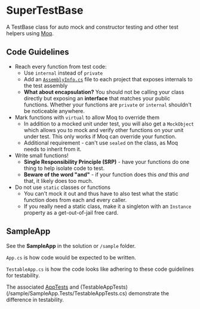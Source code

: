 # SuperTestBase

A TestBase class for auto mock and constructor testing and other test helpers using [Moq]().

## Code Guidelines

* Reach every function from test code:
  * Use `internal` instead of `private`
  * Add an [`AssemblyInfo.cs`](/sample/ampleApp/AssemblyInfo.cs) file to each project that exposes internals to the test assembly
  * **What about encapsulation?** You should not be calling your class directly but exposing an **interface** that matches your public functions. Whether your functions are `private` or `internal` shouldn't be noticeable anywhere.
* Mark functions with `virtual` to allow Moq to override them
  * In addition to a mocked unit under test, you will also get a `MockObject` which allows you to mock and verify other functions on your unit under test. This only works if Moq can override your function.
  * Additional requirement - can't use `sealed` on the class, as Moq needs to inherit from it.
* Write small functions!
  * **Single Responsibility Principle (SRP)** - have your functions do one thing to help isolate code to test.
  * **Beware of the word "and"** - if your function does this *and* this *and* that, it likely does too much. 
* Do not use `static` classes or functions
  * You can't mock it out and thus have to also test what the static function does from each and every caller.
  * If you really need a static class, make it a singleton with an `Instance` property as a get-out-of-jail free card.

## SampleApp

See the **SampleApp** in the solution or `/sample` folder.

`App.cs` is how code would be expected to be written.

`TestableApp.cs` is how the code looks like adhering to these code guidelines for testability.

The associated [AppTests](/sample/SampleApp.Tests/AppTests.cs) and (TestableAppTests)(/sample/SampleApp.Tests/TestableAppTests.cs) demonstrate the difference in testability.